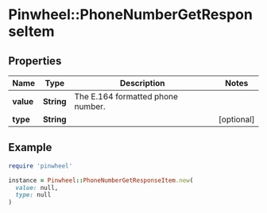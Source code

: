 # Pinwheel::PhoneNumberGetResponseItem

## Properties

| Name | Type | Description | Notes |
| ---- | ---- | ----------- | ----- |
| **value** | **String** | The E.164 formatted phone number. |  |
| **type** | **String** |  | [optional] |

## Example

```ruby
require 'pinwheel'

instance = Pinwheel::PhoneNumberGetResponseItem.new(
  value: null,
  type: null
)
```

